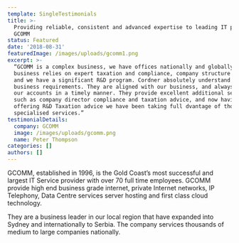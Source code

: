 ```yaml
---
template: SingleTestimonials
title: >-
  Providing reliable, consistent and advanced expertise to leading IT provider
  GCOMM
status: Featured
date: '2018-08-31'
featuredImage: /images/uploads/gcomm1.png
excerpt: >-
  “GCOMM is a complex business, we have offices nationally and globally, our
  business relies on expert taxation and compliance, company structure advice
  and we have a significant R&D program. Cordner absolutely understand our
  business requirements. They are aligned with our business, and always deliver
  our accounts in a timely manner. They provide excellent additional services
  such as company director compliance and taxation advice, and now having begun
  offering R&D Taxation advice we have been taking full dvantage of those
  specialised services.”
testimonialDetails:
  company: GCOMM
  image: /images/uploads/gcomm.png
  name: Peter Thompson
categories: []
authors: []
---
```

GCOMM, established in 1996, is the Gold Coast’s most successful and largest IT Service provider with over 70 full time employees. GCOMM provide high end business grade internet, private Internet networks, IP Telephony, Data Centre services server hosting and first class cloud technology. 

They are a business leader in our local region that have expanded into Sydney and  internationally to Serbia. The company services thousands of medium to large companies nationally.
